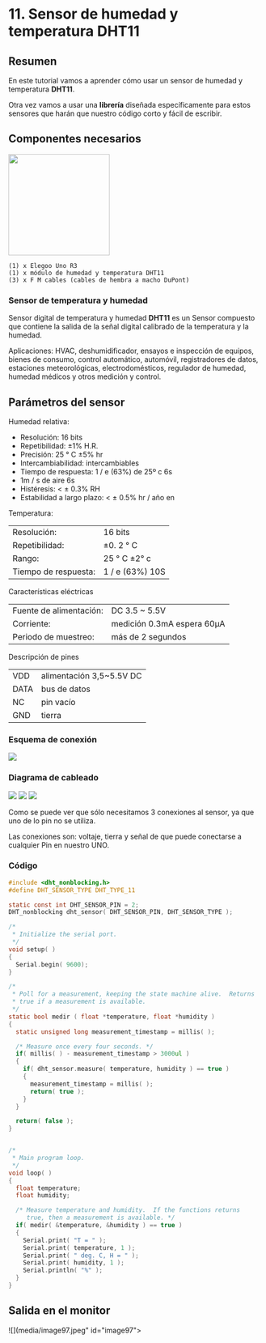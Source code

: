 # 11. Sensor de humedad y temperatura DHT11

## Resumen

En este tutorial vamos a aprender cómo usar un sensor de humedad y temperatura **DHT11**.

Otra vez vamos a usar una **librería** diseñada específicamente para estos sensores que harán que nuestro código corto y fácil de escribir.

## Componentes necesarios

<img width="200" src="media/image93.jpeg" id="image93">

```
(1) x Elegoo Uno R3
(1) x módulo de humedad y temperatura DHT11
(3) x F M cables (cables de hembra a macho DuPont)
```

### Sensor de temperatura y humedad

Sensor digital de temperatura y humedad **DHT11** es un Sensor compuesto que contiene la salida de la señal digital calibrado de la temperatura y la humedad. 

Aplicaciones: HVAC, deshumidificador, ensayos e inspección de equipos, bienes de consumo, control automático, automóvil, registradores de datos, estaciones meteorológicas, electrodomésticos, regulador de humedad, humedad médicos y otros medición y control.

## Parámetros del sensor

Humedad relativa:

- Resolución: 16 bits
- Repetibilidad: ±1% H.R.
- Precisión: 25 ° C ±5% hr
- Intercambiabilidad: intercambiables
- Tiempo de respuesta: 1 / e (63%) de 25º c 6s
- 1m / s de aire 6s
- Histéresis: < ± 0.3% RH
- Estabilidad a largo plazo: < ± 0.5% hr / año en

Temperatura:

|                      |                 |
| -------------------- | --------------- |
| Resolución:          | 16 bits         |
| Repetibilidad:       | ±0. 2 ° C       |
| Rango:               | 25 ° C ±2° c    |
| Tiempo de respuesta: | 1 / e (63%) 10S |

Características eléctricas

|                         |                            |
| ----------------------- | -------------------------- |
| Fuente de alimentación: | DC 3.5 ~ 5.5V              |
| Corriente:              | medición 0.3mA espera 60μA |
| Periodo de muestreo:    | más de 2 segundos          |

Descripción de pines

|      |                          |
| ---- | ------------------------ |
| VDD  | alimentación 3,5~5.5V DC |
| DATA | bus de datos             |
| NC   | pin vacío                |
| GND  | tierra                   |

### Esquema de conexión

![](media/image94.jpeg)


### Diagrama de cableado


![](img/2022-11-25-16-48-57.png)
![](media/image95.jpeg)
![](media/image96.jpeg)

Como se puede ver que sólo necesitamos 3 conexiones al sensor, ya que uno de lo pin no se utiliza.

Las conexiones son: voltaje, tierra y señal de que puede conectarse a cualquier Pin en nuestro UNO.

### Código

```c title="sensorHumedadytemperatura.ino"
#include <dht_nonblocking.h>
#define DHT_SENSOR_TYPE DHT_TYPE_11

static const int DHT_SENSOR_PIN = 2;
DHT_nonblocking dht_sensor( DHT_SENSOR_PIN, DHT_SENSOR_TYPE );

/*
 * Initialize the serial port.
 */
void setup( )
{
  Serial.begin( 9600);
}

/*
 * Poll for a measurement, keeping the state machine alive.  Returns
 * true if a measurement is available.
 */
static bool medir ( float *temperature, float *humidity )
{
  static unsigned long measurement_timestamp = millis( );

  /* Measure once every four seconds. */
  if( millis( ) - measurement_timestamp > 3000ul )
  {
    if( dht_sensor.measure( temperature, humidity ) == true )
    {
      measurement_timestamp = millis( );
      return( true );
    }
  }

  return( false );
}


/*
 * Main program loop.
 */
void loop( )
{
  float temperature;
  float humidity;

  /* Measure temperature and humidity.  If the functions returns
     true, then a measurement is available. */
  if( medir( &temperature, &humidity ) == true )
  {
    Serial.print( "T = " );
    Serial.print( temperature, 1 );
    Serial.print( " deg. C, H = " );
    Serial.print( humidity, 1 );
    Serial.println( "%" );
  }
}
```

## Salida en el monitor

![](media/image97.jpeg" id="image97">
